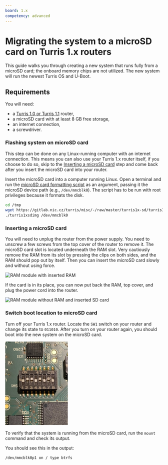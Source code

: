 ```yaml
---
board: 1.x
competency: advanced
---
```

# Migrating the system to a microSD card on Turris 1.x routers

This guide walks you through creating a new system that runs fully from a microSD card; the
onboard memory chips are not utilized. The new system will run the newest Turris OS
and U-Boot.

## Requirements

You will need:

* a [Turris 1.0 or Turris 1.1](../hw/turris-1x/turris-1x.md) router,
* a microSD card with at least 8 GB free storage,
* an internet connection,
* a screwdriver.

### Flashing system on microSD card
This step can be done on any Linux-running computer with an internet connection. This means you can also
use your Turris 1.x router itself, if you choose to do so, skip to the [Inserting a microSD card](#inserting-microsd-card)
step and come back after you insert the microSD card into your router.

Insert the microSD card into a computer running Linux. Open a terminal and
run the [microSD card formatting script](https://gitlab.nic.cz/turris/misc/-/blob/master/turris1x-sd/turris1xsdimg)
as an argument, passing it the microSD device path (e.g., `/dev/mmcblk0`). The script has to be run with root privileges
because it formats the disk.
```bash
cd /tmp
wget https://gitlab.nic.cz/turris/misc/-/raw/master/turris1x-sd/turris1xsdimg -O turris1xsdimg && chmod +x turris1xsdimg
./turris1xsdimg /dev/mmcblk0
```

### Inserting a microSD card

You will need to unplug the router from the power supply. You need to unscrew a
few screws from the top cover of the router to remove it. The microSD card slot is
located underneath the RAM slot. Very cautiously remove the RAM from its slot by
pressing the clips on both sides, and the RAM should pop out by itself. Then you can insert
the microSD card slowly and without using force.

![RAM module with inserted RAM](turris1x-with-ram.jpg)

If the card is in its place, you can now put back the RAM, top cover, and plug the power
cord into the router.

![RAM module without RAM and inserted SD card](turris1x-without-ram.jpg)

### Switch boot location to microSD card
Turn off your Turris 1.x router. Locate the `SW1` switch on your router and change its state to `011010`.
After you turn on your router again, you should boot into the new system on the microSD card.

![SW1 switch in state 011010](turris1x-sw1-011010.png)

To verify that the system is running from the microSD card, run the `mount` command and check its output.

You should see this in the output:

```
/dev/mmcblk0p1 on / type btrfs
```

